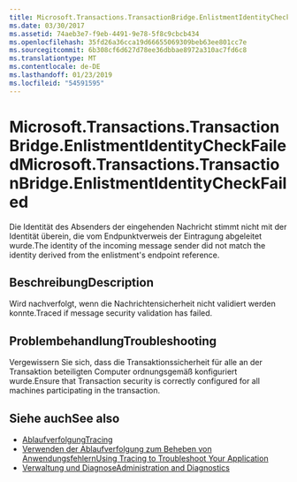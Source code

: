 ```yaml
---
title: Microsoft.Transactions.TransactionBridge.EnlistmentIdentityCheckFailed
ms.date: 03/30/2017
ms.assetid: 74aeb3e7-f9eb-4491-9e78-5f8c9cbcb434
ms.openlocfilehash: 35fd26a36cca19d66655069309beb63ee801cc7e
ms.sourcegitcommit: 6b308cf6d627d78ee36dbbae8972a310ac7fd6c8
ms.translationtype: MT
ms.contentlocale: de-DE
ms.lasthandoff: 01/23/2019
ms.locfileid: "54591595"
---
```

# <a name="microsofttransactionstransactionbridgeenlistmentidentitycheckfailed"></a><span data-ttu-id="6b92c-102">Microsoft.Transactions.TransactionBridge.EnlistmentIdentityCheckFailed</span><span class="sxs-lookup"><span data-stu-id="6b92c-102">Microsoft.Transactions.TransactionBridge.EnlistmentIdentityCheckFailed</span></span>
<span data-ttu-id="6b92c-103">Die Identität des Absenders der eingehenden Nachricht stimmt nicht mit der Identität überein, die vom Endpunktverweis der Eintragung abgeleitet wurde.</span><span class="sxs-lookup"><span data-stu-id="6b92c-103">The identity of the incoming message sender did not match the identity derived from the enlistment's endpoint reference.</span></span>  
  
## <a name="description"></a><span data-ttu-id="6b92c-104">Beschreibung</span><span class="sxs-lookup"><span data-stu-id="6b92c-104">Description</span></span>  
 <span data-ttu-id="6b92c-105">Wird nachverfolgt, wenn die Nachrichtensicherheit nicht validiert werden konnte.</span><span class="sxs-lookup"><span data-stu-id="6b92c-105">Traced if message security validation has failed.</span></span>  
  
## <a name="troubleshooting"></a><span data-ttu-id="6b92c-106">Problembehandlung</span><span class="sxs-lookup"><span data-stu-id="6b92c-106">Troubleshooting</span></span>  
 <span data-ttu-id="6b92c-107">Vergewissern Sie sich, dass die Transaktionssicherheit für alle an der Transaktion beteiligten Computer ordnungsgemäß konfiguriert wurde.</span><span class="sxs-lookup"><span data-stu-id="6b92c-107">Ensure that Transaction security is correctly configured for all machines participating in the transaction.</span></span>  
  
## <a name="see-also"></a><span data-ttu-id="6b92c-108">Siehe auch</span><span class="sxs-lookup"><span data-stu-id="6b92c-108">See also</span></span>
- [<span data-ttu-id="6b92c-109">Ablaufverfolgung</span><span class="sxs-lookup"><span data-stu-id="6b92c-109">Tracing</span></span>](../../../../../docs/framework/wcf/diagnostics/tracing/index.md)
- [<span data-ttu-id="6b92c-110">Verwenden der Ablaufverfolgung zum Beheben von Anwendungsfehlern</span><span class="sxs-lookup"><span data-stu-id="6b92c-110">Using Tracing to Troubleshoot Your Application</span></span>](../../../../../docs/framework/wcf/diagnostics/tracing/using-tracing-to-troubleshoot-your-application.md)
- [<span data-ttu-id="6b92c-111">Verwaltung und Diagnose</span><span class="sxs-lookup"><span data-stu-id="6b92c-111">Administration and Diagnostics</span></span>](../../../../../docs/framework/wcf/diagnostics/index.md)
